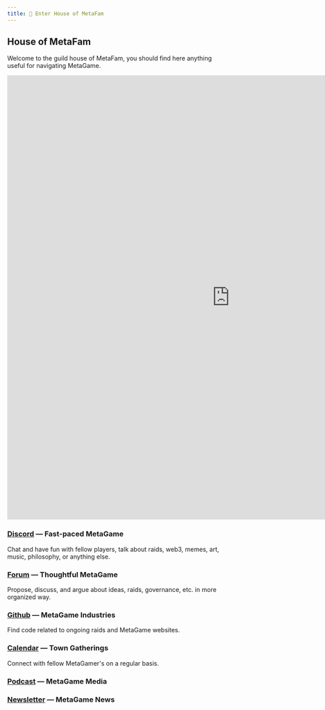 ```yaml
---
title: 🏡 Enter House of MetaFam
---
```

## House of MetaFam
Welcome to the guild house of MetaFam, you should find here anything useful for navigating MetaGame.
<iframe width="1024" height="1024" src="https://miro.com/app/embed/o9J_ku1dzbY=/?" frameborder="0" scrolling="no" allowfullscreen></iframe>

### [Discord](https://discord.gg/VYZPBnx) — Fast-paced MetaGame
Chat and have fun with fellow players, talk about raids, web3, memes, art, music, philosophy, or anything else.

### [Forum](https://forum.metagame.wtf/) — Thoughtful MetaGame
Propose, discuss, and argue about ideas, raids, governance, etc. in more organized way.

### [Github](https://metafam.github.io/TheSource/timeline/@metagame/) — MetaGame Industries
Find code related to ongoing raids and MetaGame websites.

### [Calendar]() — Town Gatherings
Connect with fellow MetaGamer's on a regular basis.

### [Podcast]() — MetaGame Media

### [Newsletter]() — MetaGame News
